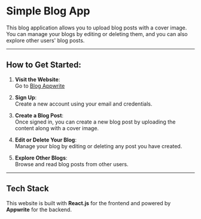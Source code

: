 # Simple Blog App

This blog application allows you to upload blog posts with a cover image. You can manage your blogs by editing or deleting them, and you can also explore other users' blog posts.

---

## How to Get Started:

1. **Visit the Website**:  
   Go to [Blog Appwrite]()

2. **Sign Up**:  
   Create a new account using your email and credentials.

3. **Create a Blog Post**:  
   Once signed in, you can create a new blog post by uploading the content along with a cover image.

4. **Edit or Delete Your Blog**:  
   Manage your blog by editing or deleting any post you have created.

5. **Explore Other Blogs**:  
   Browse and read blog posts from other users.

---

## Tech Stack

This website is built with **React.js** for the frontend and powered by **Appwrite** for the backend.

